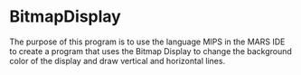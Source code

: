 # BitmapDisplay
The purpose of this program is to use the language MIPS in the MARS IDE to create a program that uses  the Bitmap Display to change the background color of the display and draw vertical and horizontal lines.
